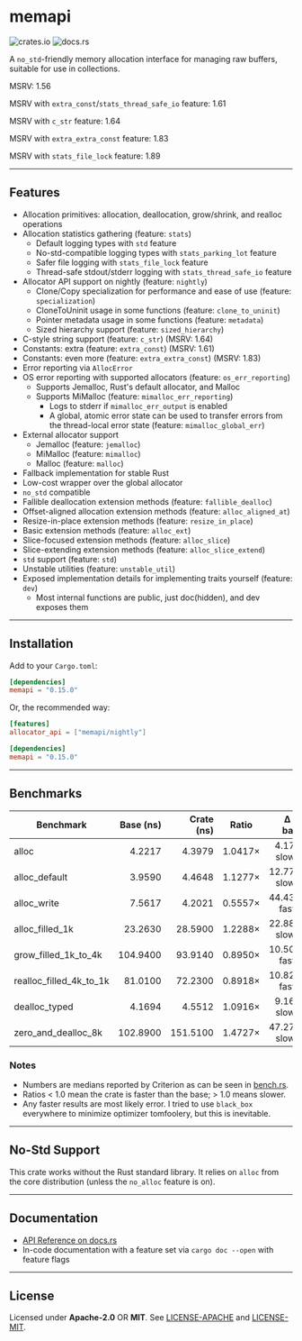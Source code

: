 # memapi

![crates.io](https://img.shields.io/crates/v/memapi.svg) ![docs.rs](https://docs.rs/memapi/badge.svg)

A `no_std`-friendly memory allocation interface for managing raw buffers, suitable for use in collections.

MSRV: 1.56

MSRV with `extra_const`/`stats_thread_safe_io` feature: 1.61

MSRV with `c_str` feature: 1.64

MSRV with `extra_extra_const` feature: 1.83

MSRV with `stats_file_lock` feature: 1.89

---

## Features

- Allocation primitives: allocation, deallocation, grow/shrink, and realloc operations
- Allocation statistics gathering (feature: `stats`)
    - Default logging types with `std` feature
    - No-std-compatible logging types with `stats_parking_lot` feature
    - Safer file logging with `stats_file_lock` feature
    - Thread-safe stdout/stderr logging with `stats_thread_safe_io` feature
- Allocator API support on nightly (feature: `nightly`)
    - Clone/Copy specialization for performance and ease of use (feature: `specialization`)
    - CloneToUninit usage in some functions (feature: `clone_to_uninit`)
    - Pointer metadata usage in some functions (feature: `metadata`)
    - Sized hierarchy support (feature: `sized_hierarchy`)
- C-style string support (feature: `c_str`) (MSRV: 1.64)
- Constants: extra (feature: `extra_const`) (MSRV: 1.61)
- Constants: even more (feature: `extra_extra_const`) (MSRV: 1.83)
- Error reporting via `AllocError`
- OS error reporting with supported allocators (feature: `os_err_reporting`)
    - Supports Jemalloc, Rust's default allocator, and Malloc
    - Supports MiMalloc (feature: `mimalloc_err_reporting`)
        - Logs to stderr if `mimalloc_err_output` is enabled
        - A global, atomic error state can be used to transfer errors from the thread-local error
          state (feature: `mimalloc_global_err`)
- External allocator support
    - Jemalloc (feature: `jemalloc`)
    - MiMalloc (feature: `mimalloc`)
    - Malloc (feature: `malloc`)
- Fallback implementation for stable Rust
- Low-cost wrapper over the global allocator
- `no_std` compatible
- Fallible deallocation extension methods (feature: `fallible_dealloc`)
- Offset-aligned allocation extension methods (feature: `alloc_aligned_at`)
- Resize-in-place extension methods (feature: `resize_in_place`)
- Basic extension methods (feature: `alloc_ext`)
- Slice-focused extension methods (feature: `alloc_slice`)
- Slice-extending extension methods (feature: `alloc_slice_extend`)
- `std` support (feature: `std`)
- Unstable utilities (feature: `unstable_util`)
- Exposed implementation details for implementing traits yourself (feature: `dev`)
    - Most internal functions are public, just doc(hidden), and dev exposes them

---

## Installation

Add to your `Cargo.toml`:

```toml
[dependencies]
memapi = "0.15.0"
```

Or, the recommended way:

```toml
[features]
allocator_api = ["memapi/nightly"]

[dependencies]
memapi = "0.15.0"
```

---

## Benchmarks

| Benchmark               | Base (ns) | Crate (ns) |  Ratio  |     Δ vs base |
|-------------------------|----------:|-----------:|:-------:|--------------:|
| alloc                   |    4.2217 |     4.3979 | 1.0417× |  4.17% slower |
| alloc_default<u64>      |    3.9590 |     4.4648 | 1.1277× | 12.77% slower |
| alloc_write<u128>       |    7.5617 |     4.2021 | 0.5557× | 44.43% faster |
| alloc_filled_1k         |   23.2630 |    28.5900 | 1.2288× | 22.88% slower |
| grow_filled_1k_to_4k    |  104.9400 |    93.9140 | 0.8950× | 10.50% faster |
| realloc_filled_4k_to_1k |   81.0100 |    72.2300 | 0.8918× | 10.82% faster |
| dealloc_typed<usize>    |    4.1694 |     4.5512 | 1.0916× |  9.16% slower |
| zero_and_dealloc_8k     |  102.8900 |   151.5100 | 1.4727× | 47.27% slower |

### Notes

- Numbers are medians reported by Criterion as can be seen in [bench.rs](./benches/bench.rs).
- Ratios < 1.0 mean the crate is faster than the base; > 1.0 means slower.
- Any faster results are most likely error. I tried to use `black_box` everywhere to minimize optimizer tomfoolery, but
  this is inevitable.

---

[//]: # (## API)

[//]: # (### Trait: `Alloc`)

[//]: # ()

[//]: # (Defines the minimal allocation interface. Methods include:)

[//]: # ()

[//]: # (* `alloc&#40;layout&#41; -> Result<NonNull<u8>, AllocError>`)

[//]: # (    * `alloc_zeroed&#40;layout&#41; -> Result<NonNull<u8>, AllocError>`)

[//]: # (    * `alloc_filled&#40;layout, u8&#41; -> Result<NonNull<u8>, AllocError>`)

[//]: # (    * `alloc_patterned&#40;layout, F&#41; -> Result<NonNull<u8>, AllocError>`)

[//]: # (* `alloc_count<T>&#40;count&#41; -> Result<NonNull<T>, AllocError>`)

[//]: # (    * `alloc_count_zeroed<T>&#40;count&#41;`)

[//]: # (    * `alloc_count_filled<T>&#40;count, u8&#41;`)

[//]: # (    * `alloc_count_patterned<T, F>&#40;count, pattern&#41;`)

[//]: # (* `dealloc&#40;ptr, layout&#41;`)

[//]: # (    * `drop_and_dealloc<T: ?Sized>&#40;ptr&#41;`)

[//]: # (* `grow`)

[//]: # (    * `grow_zeroed`)

[//]: # (    * `grow_filled`)

[//]: # (    * `grow_patterned`)

[//]: # (* `shrink`)

[//]: # (* `realloc`)

[//]: # (    * `realloc_zeroed`)

[//]: # (    * `realloc_filled`)

[//]: # (    * `realloc_patterned`)

[//]: # ()

[//]: # (### Trait: `AllocExt` &#40;feature = `alloc_ext`&#41;)

[//]: # ()

[//]: # (Extension methods built on top of `Alloc` for common allocation patterns:)

[//]: # ()

[//]: # (* `alloc_write<T>&#40;data: T&#41; -> Result<NonNull<T>, AllocError>`)

[//]: # (* `alloc_clone_to<T: Clone>&#40;&T&#41; -> Result<NonNull<T>, AllocError>`)

[//]: # (* `alloc_clone_slice_to<T: Clone>&#40;&[T]&#41; -> Result<NonNull<[T]>, AllocError>`)

[//]: # (* `alloc_slice_with<T, F: Fn&#40;usize&#41; -> T>&#40;usize, F&#41; -> Result<NonNull<[T]>, AllocError>`)

[//]: # (* Deallocation helpers for slices and values)

[//]: # (* Safe and unsafe variants for copying unsized data)

[//]: # ()

[//]: # (### Traits and Utilities)

[//]: # ()

[//]: # (* `Thin` – Marker trait for pointers with no metadata)

[//]: # (* `UnsizedCopy` – Marker trait for safely copying raw memory)

[//]: # (* `SizedProps` – Compile-time constants &#40;`SZ`, `ALIGN`, `LAYOUT`, `IS_ZST`, `MAX_SLICE_LEN`&#41; for sized types)

[//]: # (* `PtrProps<T: ?Sized>` – Query size, alignment, layout, ZST-status, max slice length, and metadata of pointers)

[//]: # ()

[//]: # (---)

[//]: # ()

## No-Std Support

This crate works without the Rust standard library. It relies on `alloc` from the core distribution
(unless the `no_alloc` feature is on).

---

## Documentation

- [API Reference on docs.rs](https://docs.rs/memapi)
- In-code documentation with a feature set via `cargo doc --open` with feature flags

---

## License

Licensed under **Apache-2.0** OR **MIT**. See [LICENSE-APACHE](LICENSE-APACHE) and [LICENSE-MIT](LICENSE-MIT).
